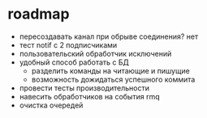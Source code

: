 ﻿# roadmap


- пересоздавать канал при обрыве соединения? нет
- тест notif c 2 подписчиками
- пользовательский обработчик исключений
- удобный способ работать с БД
	- разделить команды на читающие и пишущие
	- возможность дожидаться успешного коммита
- провести тесты производительности
- навесить обработчиков на события rmq
- очистка очередей